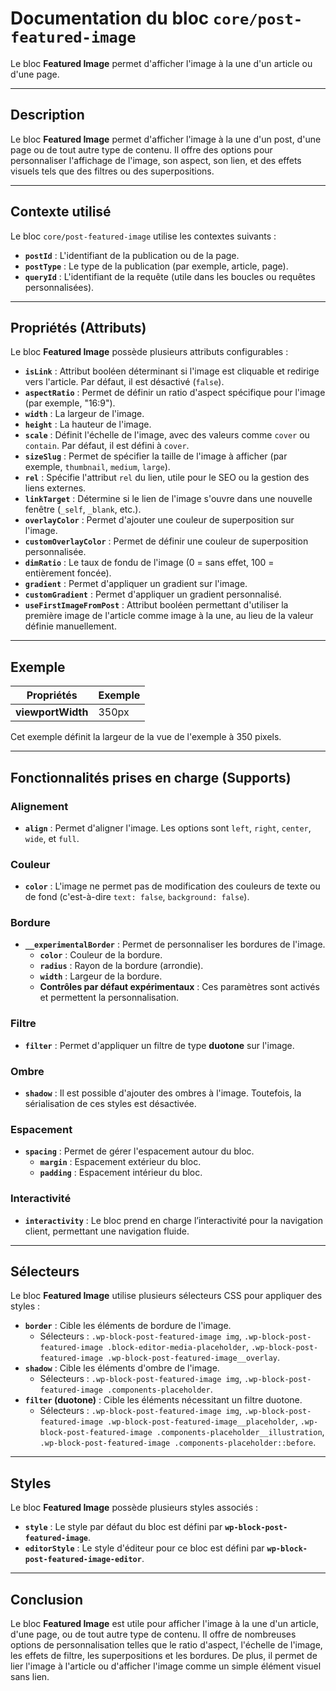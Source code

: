 # Documentation du bloc `core/post-featured-image`

Le bloc **Featured Image** permet d'afficher l'image à la une d'un article ou d'une page.

---

## Description

Le bloc **Featured Image** permet d'afficher l'image à la une d'un post, d'une page ou de tout autre type de contenu. Il offre des options pour personnaliser l'affichage de l'image, son aspect, son lien, et des effets visuels tels que des filtres ou des superpositions.

---

## Contexte utilisé

Le bloc `core/post-featured-image` utilise les contextes suivants :
- **`postId`** : L'identifiant de la publication ou de la page.
- **`postType`** : Le type de la publication (par exemple, article, page).
- **`queryId`** : L'identifiant de la requête (utile dans les boucles ou requêtes personnalisées).

---

## Propriétés (Attributs)

Le bloc **Featured Image** possède plusieurs attributs configurables :

- **`isLink`** : Attribut booléen déterminant si l'image est cliquable et redirige vers l'article. Par défaut, il est désactivé (`false`).
- **`aspectRatio`** : Permet de définir un ratio d'aspect spécifique pour l'image (par exemple, "16:9").
- **`width`** : La largeur de l'image.
- **`height`** : La hauteur de l'image.
- **`scale`** : Définit l'échelle de l'image, avec des valeurs comme `cover` ou `contain`. Par défaut, il est défini à `cover`.
- **`sizeSlug`** : Permet de spécifier la taille de l'image à afficher (par exemple, `thumbnail`, `medium`, `large`).
- **`rel`** : Spécifie l'attribut `rel` du lien, utile pour le SEO ou la gestion des liens externes.
- **`linkTarget`** : Détermine si le lien de l'image s'ouvre dans une nouvelle fenêtre (`_self`, `_blank`, etc.).
- **`overlayColor`** : Permet d'ajouter une couleur de superposition sur l'image.
- **`customOverlayColor`** : Permet de définir une couleur de superposition personnalisée.
- **`dimRatio`** : Le taux de fondu de l'image (0 = sans effet, 100 = entièrement foncée).
- **`gradient`** : Permet d'appliquer un gradient sur l'image.
- **`customGradient`** : Permet d'appliquer un gradient personnalisé.
- **`useFirstImageFromPost`** : Attribut booléen permettant d'utiliser la première image de l'article comme image à la une, au lieu de la valeur définie manuellement.

---

## Exemple

| **Propriétés**         | **Exemple**       |
|------------------------|-------------------|
| **viewportWidth**       | 350px             |

Cet exemple définit la largeur de la vue de l'exemple à 350 pixels.

---

## Fonctionnalités prises en charge (Supports)

### **Alignement**
- **`align`** : Permet d'aligner l'image. Les options sont `left`, `right`, `center`, `wide`, et `full`.

### **Couleur**
- **`color`** : L'image ne permet pas de modification des couleurs de texte ou de fond (c'est-à-dire `text: false`, `background: false`).

### **Bordure**
- **`__experimentalBorder`** : Permet de personnaliser les bordures de l'image.
  - **`color`** : Couleur de la bordure.
  - **`radius`** : Rayon de la bordure (arrondie).
  - **`width`** : Largeur de la bordure.
  - **Contrôles par défaut expérimentaux** : Ces paramètres sont activés et permettent la personnalisation.

### **Filtre**
- **`filter`** : Permet d'appliquer un filtre de type **duotone** sur l'image.

### **Ombre**
- **`shadow`** : Il est possible d'ajouter des ombres à l'image. Toutefois, la sérialisation de ces styles est désactivée.

### **Espacement**
- **`spacing`** : Permet de gérer l'espacement autour du bloc.
  - **`margin`** : Espacement extérieur du bloc.
  - **`padding`** : Espacement intérieur du bloc.

### **Interactivité**
- **`interactivity`** : Le bloc prend en charge l’interactivité pour la navigation client, permettant une navigation fluide.

---

## Sélecteurs

Le bloc **Featured Image** utilise plusieurs sélecteurs CSS pour appliquer des styles :

- **`border`** : Cible les éléments de bordure de l'image.
  - Sélecteurs : `.wp-block-post-featured-image img`, `.wp-block-post-featured-image .block-editor-media-placeholder`, `.wp-block-post-featured-image .wp-block-post-featured-image__overlay`.
- **`shadow`** : Cible les éléments d'ombre de l'image.
  - Sélecteurs : `.wp-block-post-featured-image img`, `.wp-block-post-featured-image .components-placeholder`.
- **`filter` (duotone)** : Cible les éléments nécessitant un filtre duotone.
  - Sélecteurs : `.wp-block-post-featured-image img`, `.wp-block-post-featured-image .wp-block-post-featured-image__placeholder`, `.wp-block-post-featured-image .components-placeholder__illustration`, `.wp-block-post-featured-image .components-placeholder::before`.

---

## Styles

Le bloc **Featured Image** possède plusieurs styles associés :

- **`style`** : Le style par défaut du bloc est défini par **`wp-block-post-featured-image`**.
- **`editorStyle`** : Le style d'éditeur pour ce bloc est défini par **`wp-block-post-featured-image-editor`**.

---

## Conclusion

Le bloc **Featured Image** est utile pour afficher l'image à la une d'un article, d'une page, ou de tout autre type de contenu. Il offre de nombreuses options de personnalisation telles que le ratio d'aspect, l'échelle de l'image, les effets de filtre, les superpositions et les bordures. De plus, il permet de lier l'image à l'article ou d'afficher l'image comme un simple élément visuel sans lien.
